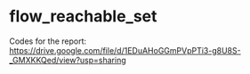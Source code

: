 # flow_reachable_set

Codes for the report: https://drive.google.com/file/d/1EDuAHoGGmPVpPTi3-g8U8S-_GMXKKQed/view?usp=sharing
